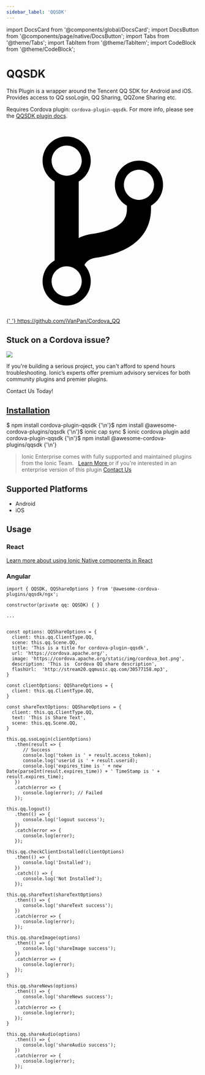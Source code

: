 ```yaml
---
sidebar_label: 'QQSDK'
---
```


import DocsCard from '@components/global/DocsCard';
import DocsButton from '@components/page/native/DocsButton';
import Tabs from '@theme/Tabs';
import TabItem from '@theme/TabItem';
import CodeBlock from '@theme/CodeBlock';

# QQSDK

This Plugin is a wrapper around the Tencent QQ SDK for Android and iOS. Provides access to QQ ssoLogin, QQ Sharing, QQZone Sharing etc.

Requires Cordova plugin: `cordova-plugin-qqsdk`. For more info, please see the [QQSDK plugin docs](https://github.com/iVanPan/Cordova_QQ).

<p>
  <a href="https://github.com/iVanPan/Cordova_QQ" target="_blank" rel="noopener" className="git-link">
    <svg viewBox="0 0 512 512">
      <path d="M416 160c0-35.3-28.7-64-64-64s-64 28.7-64 64c0 23.7 12.9 44.3 32 55.4v8.6c0 19.9-7.8 33.7-25.3 44.9-15.4 9.8-38.1 17.1-67.5 21.5-14 2.1-25.7 6-35.2 10.7V151.4c19.1-11.1 32-31.7 32-55.4 0-35.3-28.7-64-64-64S96 60.7 96 96c0 23.7 12.9 44.3 32 55.4v209.2c-19.1 11.1-32 31.7-32 55.4 0 35.3 28.7 64 64 64s64-28.7 64-64c0-16.6-6.3-31.7-16.7-43.1 1.9-4.9 9.7-16.3 29.4-19.3 38.8-5.8 68.9-15.9 92.3-30.8 36-22.8 55-57 55-98.8v-8.6c19.1-11.1 32-31.7 32-55.4zM160 56c22.1 0 40 17.9 40 40s-17.9 40-40 40-40-17.9-40-40 17.9-40 40-40zm0 400c-22.1 0-40-17.9-40-40s17.9-40 40-40 40 17.9 40 40-17.9 40-40 40zm192-256c-22.1 0-40-17.9-40-40s17.9-40 40-40 40 17.9 40 40-17.9 40-40 40z"></path>
    </svg>{' '}
    https://github.com/iVanPan/Cordova_QQ
  </a>
</p>

<h2>Stuck on a Cordova issue?</h2>
<DocsCard
  className="cordova-ee-card"
  header="Don't waste precious time on plugin issues."
  href="https://ionicframework.com/sales?product_of_interest=Ionic%20Native"
>
  <div>
    <img src="/docs/icons/native-cordova-bot.png" class="cordova-ee-img" />
    <p>
      If you're building a serious project, you can't afford to spend hours troubleshooting. Ionic’s experts offer
      premium advisory services for both community plugins and premier plugins.
    </p>
    <DocsButton className="native-ee-detail">Contact Us Today!</DocsButton>
  </div>
</DocsCard>

<h2 id="installation">
  <a href="#installation">Installation</a>
</h2>
<Tabs
  groupId="runtime"
  defaultValue="Capacitor"
  values={[
    { value: 'Capacitor', label: 'Capacitor' },
    { value: 'Cordova', label: 'Cordova' },
    { value: 'Enterprise', label: 'Enterprise' },
  ]}
>
  <TabItem value="Capacitor">
    <CodeBlock className="language-shell">
      $ npm install cordova-plugin-qqsdk {'\n'}$ npm install @awesome-cordova-plugins/qqsdk {'\n'}$ ionic cap sync
    </CodeBlock>
  </TabItem>
  <TabItem value="Cordova">
    <CodeBlock className="language-shell">
      $ ionic cordova plugin add cordova-plugin-qqsdk {'\n'}$ npm install @awesome-cordova-plugins/qqsdk {'\n'}
    </CodeBlock>
  </TabItem>
  <TabItem value="Enterprise">
    <blockquote>
      Ionic Enterprise comes with fully supported and maintained plugins from the Ionic Team. &nbsp;
      <a class="btn" href="https://ionic.io/docs/premier-plugins">
        Learn More
      </a> or if you're interested in an enterprise version of this plugin <a
        class="btn"
        href="https://ionicframework.com/sales?product_of_interest=Ionic%20Enterprise%20Engine"
      >
        Contact Us
      </a>
    </blockquote>
  </TabItem>
</Tabs>

## Supported Platforms

- Android
- iOS

## Usage

### React

[Learn more about using Ionic Native components in React](../native-community.md#react)

### Angular

```tsx
import { QQSDK, QQShareOptions } from '@awesome-cordova-plugins/qqsdk/ngx';

constructor(private qq: QQSDK) { }

...


const options: QQShareOptions = {
  client: this.qq.ClientType.QQ,
  scene: this.qq.Scene.QQ,
  title: 'This is a title for cordova-plugin-qqsdk',
  url: 'https://cordova.apache.org/',
  image: 'https://cordova.apache.org/static/img/cordova_bot.png',
  description: 'This is  Cordova QQ share description',
  flashUrl:  'http://stream20.qqmusic.qq.com/30577158.mp3',
}

const clientOptions: QQShareOptions = {
  client: this.qq.ClientType.QQ,
}

const shareTextOptions: QQShareOptions = {
  client: this.qq.ClientType.QQ,
  text: 'This is Share Text',
  scene: this.qq.Scene.QQ,
}

this.qq.ssoLogin(clientOptions)
   .then(result => {
      // Success
      console.log('token is ' + result.access_token);
      console.log('userid is ' + result.userid);
      console.log('expires_time is ' + new Date(parseInt(result.expires_time)) + ' TimeStamp is ' + result.expires_time);
   })
   .catch(error => {
      console.log(error); // Failed
   });

this.qq.logout()
   .then(() => {
      console.log('logout success');
   })
   .catch(error => {
      console.log(error);
   });

this.qq.checkClientInstalled(clientOptions)
   .then(() => {
      console.log('Installed');
   })
   .catch(() => {
      console.log('Not Installed');
   });

this.qq.shareText(shareTextOptions)
   .then(() => {
      console.log('shareText success');
   })
   .catch(error => {
      console.log(error);
   });

this.qq.shareImage(options)
   .then(() => {
      console.log('shareImage success');
   })
   .catch(error => {
      console.log(error);
   });
}

this.qq.shareNews(options)
   .then(() => {
      console.log('shareNews success');
   })
   .catch(error => {
      console.log(error);
   });
}

this.qq.shareAudio(options)
   .then(() => {
      console.log('shareAudio success');
   })
   .catch(error => {
      console.log(error);
   });

```
